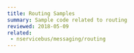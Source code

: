 ```yaml
---
title: Routing Samples
summary: Sample code related to routing
reviewed: 2018-05-09
related:
 - nservicebus/messaging/routing
---
```

